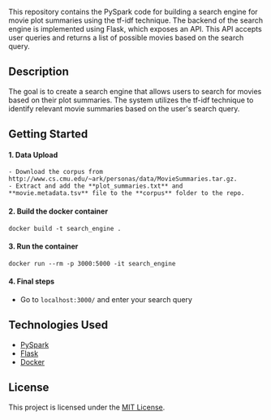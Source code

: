 This repository contains the PySpark code for building a search engine for movie plot summaries using the tf-idf technique. The backend of the search engine is implemented using Flask, which exposes an API. This API accepts user queries and returns a list of possible movies based on the search query.

## Description
The goal is to create a search engine that allows users to search for movies based on their plot summaries. The system utilizes the tf-idf technique to identify relevant movie summaries based on the user's search query.

## Getting Started

#### 1. Data Upload
	- Download the corpus from http://www.cs.cmu.edu/~ark/personas/data/MovieSummaries.tar.gz.
	- Extract and add the **plot_summaries.txt** and **movie.metadata.tsv** file to the **corpus** folder to the repo.
#### 2. Build the docker container
```docker
docker build -t search_engine .
```
#### 3. Run the container
```docker
docker run --rm -p 3000:5000 -it search_engine
```
#### 4. Final steps
- Go to `localhost:3000/` and enter your search query
## Technologies Used
- [PySpark](https://pypi.org/project/pyspark/) 
- [Flask](https://flask.palletsprojects.com/en/3.0.x/)
- [Docker](https://www.docker.com)

## License
This project is licensed under the [MIT License](LICENSE).